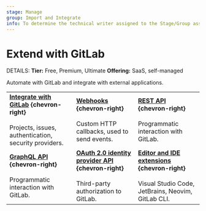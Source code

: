 ```yaml
---
stage: Manage
group: Import and Integrate
info: To determine the technical writer assigned to the Stage/Group associated with this page, see https://handbook.gitlab.com/handbook/product/ux/technical-writing/#assignments
---
```


# Extend with GitLab 

DETAILS:
**Tier:** Free, Premium, Ultimate
**Offering:** SaaS, self-managed

Automate with GitLab and integrate with external applications.

| | | |
|--|--|--|
| [**Integrate with GitLab**](../integration/index.md) **{chevron-right}**<br><br> Projects, issues, authentication, security providers. | [**Webhooks**](../user/project/integrations/webhooks.md) **{chevron-right}**<br><br> Custom HTTP callbacks, used to send events. | [**REST API**](rest/index.md) **{chevron-right}**<br><br> Programmatic interaction with GitLab. |
| [**GraphQL API**](graphql/index.md) **{chevron-right}**<br><br> Programmatic interaction with GitLab. | [**OAuth 2.0 identity provider API**](oauth2.md) **{chevron-right}**<br><br> Third-party authorization to GitLab. | [**Editor and IDE extensions**](../editor_extensions/index.md) **{chevron-right}**<br><br> Visual Studio Code, JetBrains, Neovim, GitLab CLI. |
